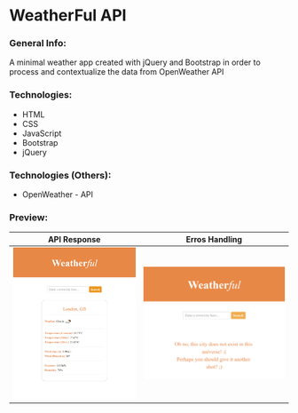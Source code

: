 # WeatherFul API

### General Info:
<p>A minimal weather app created with jQuery and Bootstrap in order to process and contextualize the data from OpenWeather API</p>

### Technologies:
* HTML
* CSS
* JavaScript
* Bootstrap
* jQuery

### Technologies (Others):
* OpenWeather - API

### Preview:
API Response           | Erros Handling
:-------------------------:|:-------------------------:
 <img src="./libs/images/results.png" /> |  <img src="./libs/images/error.png" />